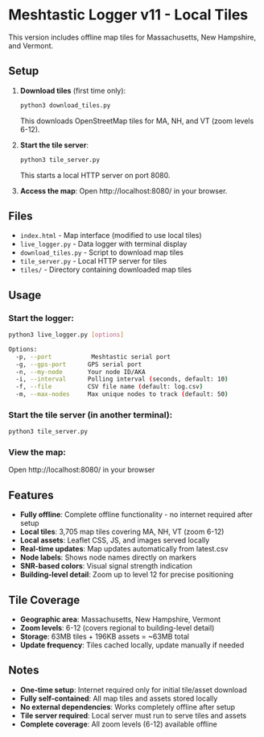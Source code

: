 # Meshtastic Logger v11 - Local Tiles

This version includes offline map tiles for Massachusetts, New Hampshire, and Vermont.

## Setup

1. **Download tiles** (first time only):
   ```bash
   python3 download_tiles.py
   ```
   This downloads OpenStreetMap tiles for MA, NH, and VT (zoom levels 6-12).

2. **Start the tile server**:
   ```bash
   python3 tile_server.py
   ```
   This starts a local HTTP server on port 8080.

3. **Access the map**:
   Open http://localhost:8080/ in your browser.

## Files

- `index.html` - Map interface (modified to use local tiles)
- `live_logger.py` - Data logger with terminal display
- `download_tiles.py` - Script to download map tiles
- `tile_server.py` - Local HTTP server for tiles
- `tiles/` - Directory containing downloaded map tiles

## Usage

### Start the logger:
```bash
python3 live_logger.py [options]

Options:
  -p, --port           Meshtastic serial port
  -g, --gps-port      GPS serial port  
  -n, --my-node       Your node ID/AKA
  -i, --interval      Polling interval (seconds, default: 10)
  -f, --file          CSV file name (default: log.csv)
  -m, --max-nodes     Max unique nodes to track (default: 50)
```

### Start the tile server (in another terminal):
```bash
python3 tile_server.py
```

### View the map:
Open http://localhost:8080/ in your browser

## Features

- **Fully offline**: Complete offline functionality - no internet required after setup
- **Local tiles**: 3,705 map tiles covering MA, NH, VT (zoom 6-12)
- **Local assets**: Leaflet CSS, JS, and images served locally
- **Real-time updates**: Map updates automatically from latest.csv
- **Node labels**: Shows node names directly on markers
- **SNR-based colors**: Visual signal strength indication
- **Building-level detail**: Zoom up to level 12 for precise positioning

## Tile Coverage

- **Geographic area**: Massachusetts, New Hampshire, Vermont
- **Zoom levels**: 6-12 (covers regional to building-level detail)
- **Storage**: 63MB tiles + 196KB assets = ~63MB total
- **Update frequency**: Tiles cached locally, update manually if needed

## Notes

- **One-time setup**: Internet required only for initial tile/asset download
- **Fully self-contained**: All map tiles and assets stored locally
- **No external dependencies**: Works completely offline after setup
- **Tile server required**: Local server must run to serve tiles and assets
- **Complete coverage**: All zoom levels (6-12) available offline
